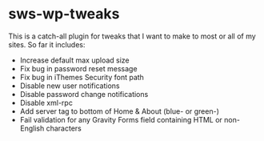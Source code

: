 # sws-wp-tweaks

This is a catch-all plugin for tweaks that I want to make to most or all of my sites. So far it includes:

* Increase default max upload size
* Fix bug in password reset message
* Fix bug in iThemes Security font path
* Disable new user notifications
* Disable password change notifications
* Disable xml-rpc
* Add server tag to bottom of Home & About (blue- or green-)
* Fail validation for any Gravity Forms field containing HTML or non-English characters